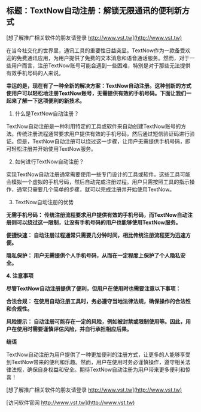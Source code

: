 ## **标题：TextNow自动注册：解锁无限通讯的便利新方式**

[想了解推广相关软件的朋友请登录 http://www.vst.tw](http://www.vst.tw)

在当今社交化的世界里，通讯工具的重要性日益突显。TextNow作为一款备受欢迎的免费通讯应用，为用户提供了免费的文本消息和语音通话服务。然而，对于一些用户而言，注册TextNow账号可能会遇到一些困难，特别是对于那些无法提供有效手机号码的人来说。

**幸运的是，现在有了一种全新的解决方案：TextNow自动注册。这种创新的方式使用户可以轻松地注册TextNow账号，无需提供有效的手机号码。下面让我们一起来了解一下这项便利的新技术。**

1. 什么是TextNow自动注册？

TextNow自动注册是一种利用特定的工具或软件来自动创建TextNow账号的方法。传统注册流程通常要求用户提供有效的手机号码，然后通过短信验证码进行验证。但是，TextNow自动注册可以绕过这一步骤，让用户无需提供手机号码，即可轻松注册并开始使用TextNow服务。

2. 如何进行TextNow自动注册？

实现TextNow自动注册通常需要使用一些专门设计的工具或软件。这些工具可能会模拟一个虚拟的手机号码，然后自动完成注册过程。用户只需按照工具的指示操作，通常只需要几个简单的步骤，就可以完成注册并开始使用TextNow。

3. TextNow自动注册的优势

**无需手机号码： 传统注册流程要求用户提供有效的手机号码，而TextNow自动注册则可以绕过这一限制，让没有手机号码的用户也能够使用TextNow服务。**

**便捷快速： 自动注册过程通常只需要几分钟时间，相比传统注册流程更为迅速方便。**

**隐私保护： 用户无需提供个人手机号码，从而在一定程度上保护了个人隐私安全。**

**4. 注意事项**

**尽管TextNow自动注册提供了便利，但用户在使用时也需要注意以下事项：**

**合法合规： 在使用自动注册工具时，务必遵守当地法律法规，确保操作的合法性和合规性。**

**风险提示： 自动注册可能存在一定的风险，例如被封禁或限制使用等。因此，用户在使用时需要谨慎评估风险，并自行承担相应后果。**

**结语**

TextNow自动注册为用户提供了一种更加便利的注册方式，让更多的人能够享受到TextNow带来的便利和乐趣。然而，用户在使用时务必谨慎操作，遵守相关法律法规，确保自身权益和安全。期待TextNow自动注册为用户带来更多便利和惊喜！

[想了解推广相关软件的朋友请登录 http://www.vst.tw](http://www.vst.tw)


[访问软件官网 http://www.vst.tw](http://www.vst.tw)
